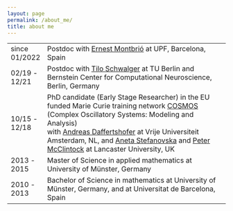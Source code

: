 ```yaml
---
layout: page
permalink: /about_me/
title: about me
---
```



<table class="tg">
  <tr>
    <td> since <br/>  01/2022  </td>
    <td>Postdoc with <a href="https://www.upf.edu/web/ernest-montbrio" target="_self">Ernest Montbri&oacute;</a> at UPF, Barcelona, Spain</td>
  </tr>
  <tr>
    <td>02/19 -<br/>12/21</td>
    <td>Postdoc with <a href="http://page.math.tu-berlin.de/~schwalge/" target="_self">Tilo Schwalger</a> at TU Berlin and Bernstein Center for Computational Neuroscience, Berlin, Germany</td>
  </tr>
  <tr>
    <td>10/15 -<br/>12/18</td>
    <td>PhD candidate (Early Stage Researcher) in the EU funded Marie Curie training network <a href="https://www.uni-potsdam.de/cosmos-itn/" target="_self">COSMOS</a> (Complex Oscillatory Systems: Modeling and Analysis)<br>with <a href="https://www.human-movement-sciences.nl/cd/scientfic-staff/marlow/" target="_self">Andreas Daffertshofer</a> at Vrije Universiteit Amsterdam, NL, and <a href="https://www.lancaster.ac.uk/physics/about-us/people/aneta-stefanovska" target="_self">Aneta Stefanovska</a> and <a href="https://www.lancaster.ac.uk/physics/about-us/people/peter-mcclintock" target="_self">Peter McClintock</a> at Lancaster University, UK</td>
  </tr>
  <tr>
    <td>2013 -<br/>2015</td>
    <td>Master of Science in applied mathematics at University of Münster, Germany</td>
  </tr>
  <tr>
    <td>2010 -<br/>2013</td>
    <td>Bachelor of Science in mathematics at University of Münster, Germany, and at Universitat de Barcelona, Spain</td>
  </tr>
</table>

